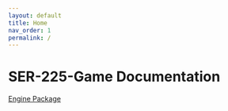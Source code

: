 ```yaml
---
layout: default
title: Home
nav_order: 1
permalink: /
---
```


# SER-225-Game Documentation
[Engine Package](Engine/index.md)
